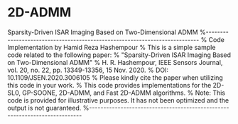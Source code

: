 # 2D-ADMM
Sparsity-Driven ISAR Imaging Based on Two-Dimensional ADMM
%---------------------------------------------------------------------------
% Code Implementation by Hamid Reza Hashempour
% This is a simple sample code related to the following paper:
% "Sparsity-Driven ISAR Imaging Based on Two-Dimensional ADMM"
% H. R. Hashempour, IEEE Sensors Journal, vol. 20, no. 22, pp. 13349-13356, 15 Nov. 2020.
% DOI: 10.1109/JSEN.2020.3006105
% Please kindly cite the paper when utilizing this code in your work.
% This code provides implementations for the 2D-SL0, GP-SOONE, 2D-ADMM, and Fast 2D-ADMM algorithms.
% Note: This code is provided for illustrative purposes. It has not been optimized and the output is not guaranteed.
%---------------------------------------------------------------------------

